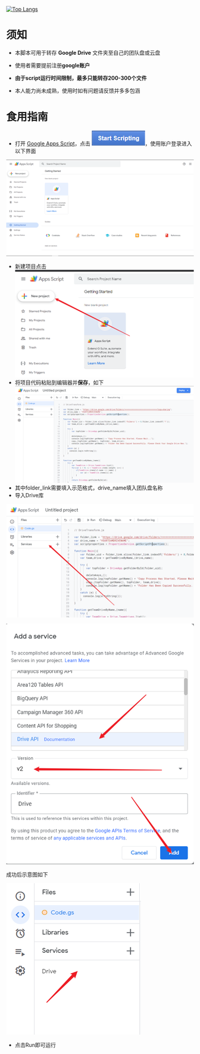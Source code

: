 [![Top Langs](https://github-readme-stats.vercel.app/api/top-langs/?username=Crayon112)](https://github.com/anuraghazra/github-readme-stats)

# 须知

+ 本脚本可用于转存 **Google Drive** 文件夹至自己的团队盘或云盘

+ 使用者需要提前注册**google账户**
+ **由于script运行时间限制，最多只能转存200-300个文件**
+ 本人能力尚未成熟，使用时如有问题请反馈并多多包涵





# 食用指南

+ 打开 [Google Apps Script](https://www.google.com/script/start/)，点击 ![Start Scripting](start_scripting.png)，使用账户登录进入以下界面

![window](window.png)

+ 新建项目点击![new project](newproject.png)
+ 将项目代码粘贴到编辑器并**保存**，如下![](editor.png)
+ 其中folder_link需要填入示范格式，drive_name填入团队盘名称
+ 导入Drive库

![drive_1](drive_1.png)

![drive_2](drive_2.png)

成功后示意图如下

![success](drive_succeed.png)

+ 点击Run即可运行



